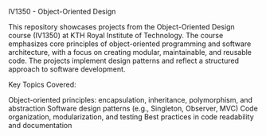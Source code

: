 IV1350 - Object-Oriented Design

This repository showcases projects from the Object-Oriented Design course (IV1350) at KTH Royal Institute of Technology. 
The course emphasizes core principles of object-oriented programming and software architecture, with a focus on creating modular, maintainable, and reusable code. 
The projects implement design patterns and reflect a structured approach to software development.

Key Topics Covered:

Object-oriented principles: encapsulation, inheritance, polymorphism, and abstraction
Software design patterns (e.g., Singleton, Observer, MVC)
Code organization, modularization, and testing
Best practices in code readability and documentation
